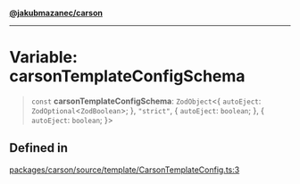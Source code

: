 [**@jakubmazanec/carson**](../README.md)

---

# Variable: carsonTemplateConfigSchema

> `const` **carsonTemplateConfigSchema**: `ZodObject`\<\{ `autoEject`:
> `ZodOptional`\<`ZodBoolean`\>; \}, `"strict"`, \{ `autoEject`: `boolean`; \}, \{ `autoEject`:
> `boolean`; \}\>

## Defined in

[packages/carson/source/template/CarsonTemplateConfig.ts:3](https://github.com/jakubmazanec/tools/blob/a4967209f10f2b04ade958bd873ac46f1290cee7/packages/carson/source/template/CarsonTemplateConfig.ts#L3)
